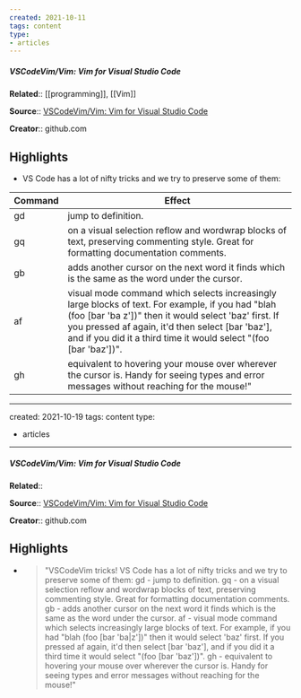 ```yaml
---
created: 2021-10-11
tags: content
type: 
- articles
---
```

##### VSCodeVim/Vim: Vim for Visual Studio Code

**Related**:: [[programming]], [[Vim]]

**Source**:: [VSCodeVim/Vim: Vim for Visual Studio Code](https://github.com/VSCodeVim/Vim#input-method)

**Creator**:: github.com

## Highlights
- VS Code has a lot of nifty tricks and we try to preserve some of them:

| Command | Effect                                                                                                                                                                                                                                                                                                       |
| ------- | ------------------------------------------------------------------------------------------------------------------------------------------------------------------------------------------------------------------------------------------------------------------------------------------------------------ |
| gd      | jump to definition.                                                                                                                                                                                                                                                                                          |
| gq      | on a visual selection reflow and wordwrap blocks of text, preserving commenting style. Great for formatting documentation comments.                                                                                                                                                                          |
| gb      | adds another cursor on the next word it finds which is the same as the word under the cursor.                                                                                                                                                                                                                |
| af      | visual mode command which selects increasingly large blocks of text. For example, if you had "blah (foo [bar 'ba                          z'])" then it would select 'baz' first. If you pressed af again, it'd then select [bar 'baz'], and if you did it a third time it would select "(foo [bar 'baz'])". |
| gh      | equivalent to hovering your mouse over wherever the cursor is. Handy for seeing types and error messages without reaching for the mouse!"                                                                                                                                                                    |
---
created: 2021-10-19
tags: content
type: 
- articles
---
##### VSCodeVim/Vim: Vim for Visual Studio Code

**Related**:: 

**Source**:: [VSCodeVim/Vim: Vim for Visual Studio Code](https://github.com/VSCodeVim/Vim#input-method)

**Creator**:: github.com

## Highlights
- > "VSCodeVim tricks!
    VS Code has a lot of nifty tricks and we try to preserve some of them:
    gd - jump to definition.
    gq - on a visual selection reflow and wordwrap blocks of text, preserving commenting style. Great for formatting documentation comments.
    gb - adds another cursor on the next word it finds which is the same as the word under the cursor.
    af - visual mode command which selects increasingly large blocks of text. For example, if you had "blah (foo [bar 'ba|z'])" then it would select 'baz' first. If you pressed af again, it'd then select [bar 'baz'], and if you did it a third time it would select "(foo [bar 'baz'])".
    gh - equivalent to hovering your mouse over wherever the cursor is. Handy for seeing types and error messages without reaching for the mouse!" 

